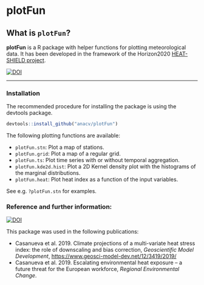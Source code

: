 # plotFun

## What is `plotFun`?

**plotFun** is a R package with helper functions for plotting meteorological data. It has been developed in the framework of the Horizon2020 [HEAT-SHIELD project](https://www.heat-shield.eu).

[![DOI](https://zenodo.org/badge/165884416.svg)](https://zenodo.org/badge/latestdoi/165884416)

****

### Installation

The recommended procedure for installing the package is using the devtools package. 

```R
devtools::install_github("anacv/plotFun")
```

The following plotting functions are available:
* ```plotFun.stn```: Plot a map of stations.
* ```plotFun.grid```: Plot a map of a regular grid.
* ```plotFun.ts```: Plot time series with or without temporal aggregation.
* ```plotFun.kde2d.hist```: Plot a 2D Kernel density plot with the histograms of the marginal distributions.
* ```plotFun.heat```: Plot heat index as a function of the input variables.

See e.g. ```?plotFun.stn``` for examples.


### Reference and further information: 
[![DOI](https://zenodo.org/badge/165884416.svg)](https://zenodo.org/badge/latestdoi/165884416)

This package was used in the following publications:
* Casanueva et al. 2019. Climate projections of a multi-variate heat stress index: the role of downscaling and bias correction, *Geoscientific Model Development*, https://www.geosci-model-dev.net/12/3419/2019/
* Casanueva et al. 2019. Escalating environmental heat exposure – a future threat for the European workforce, *Regional Environmental Change*.

